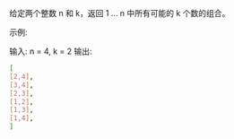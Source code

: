 给定两个整数 n 和 k，返回 1 ... n 中所有可能的 k 个数的组合。

示例:

输入: n = 4, k = 2 输出:

```bash
[
[2,4],
[3,4],
[2,3],
[1,2],
[1,3],
[1,4],
]
```
